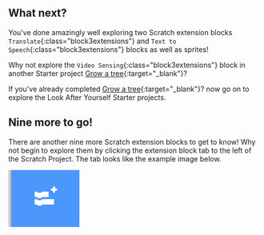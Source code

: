 ## What next?

You've done amazingly well exploring two Scratch extension blocks `Translate`{:class="block3extensions"} and `Text to Speech`{:class="block3extensions"} blocks as well as sprites!

Why not explore the `Video Sensing`{:class="block3extensions"} block in another Starter project [Grow a tree](https://projects.raspberrypi.org/en/projects/grow-a-tree){:target="_blank"}?

If you've already completed [Grow a tree](https://projects.raspberrypi.org/en/projects/grow-a-tree){:target="_blank"}? now go on to explore the Look After Yourself Starter projects.

## Nine more to go!

There are another nine more Scratch extension blocks to get to know! Why not begin to explore them by clicking the extension block tab to the left of the Scratch Project. The tab looks like the example image below.

![Extension Blocks tab](images/extension-blocks.png)
